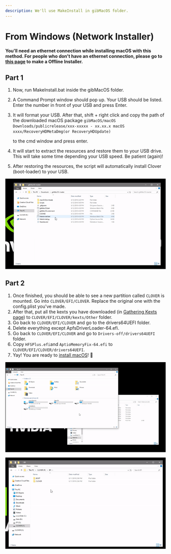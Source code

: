 ```yaml
---
description: We'll use MakeInstall in gibMacOS folder.
---
```


# From Windows \(Network Installer\)

#### **You'll need an ethernet connection while installing macOS with this method. For people who don't have an ethernet connection, please go to** [**this page**](from-windows-direct-download/convert-the-installer-to-offline.md) **to make a Offline Installer.**

## Part 1

1. Now, run MakeInstall.bat inside the gibMacOS folder.
2. A Command Prompt window should pop up. Your USB should be listed. Enter the number in front of your USB and press Enter.
3. It will format your USB. After that, shift + right click and copy the path of the downloaded macOS package `gibMacOS/macOS Downloads/publicrelease/xxx-xxxxx - xx.xx.x macOS xxxx/RecoveryHDMetaDmg(or RecoveryHDUpdate)`

    to the cmd window and press enter.

4. It will start to extract the resources and restore them to your USB drive. This will take some time depending your USB speed. Be patient \(again\)!
5. After restoring the resources, the script will automatically install Clover \(boot-loader\) to your USB.

![](../../.gitbook/assets/ezgif-4-8fa1279bb84c.gif)

## Part 2

1. Once finished, you should be able to see a new partition called `CLOVER` is mounted. Go into `CLOVER/EFI/CLOVER`. Replace the original one with the config.plist you've made.
2. After that, put all the kexts you have downloaded \(in [Gathering Kexts page](../get-started/prerequisites/gathering-kexts.md)\) to `CLOVER/EFI/CLOVER/kexts/Other` folder.
3. Go back to `CLOVER/EFI/CLOVER` and go to the drivers64UEFI folder.
4. Delete everything except ApfsDriverLoader-64.efi.
5. Go back to `CLOVER/EFI/CLOVER` and go to `Drivers-off/drivers64UEFI` folder.
6. Copy `HFSPlus.efi`and `AptioMemoryFix-64.efi` to `CLOVER/EFI/CLOVER/drivers64UEFI`.
7. Yay! You are ready to [install macOS](../actual-installation-part-1.md)! 🥳 

![Steps 1 - 2 \(Copying kexts and config.plist\)](../../.gitbook/assets/ezgif-4-106771fe2b5a.gif)

![Steps 3 - 6 \(Copying drivers for Clover\)](../../.gitbook/assets/ezgif-4-dcd1cd3e8f07.gif)

